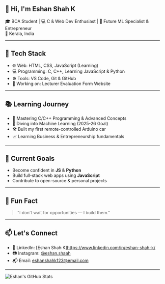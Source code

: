 ## 👋 Hi, I'm Eshan Shah K

🎓 BCA Student | 💻 C & Web Dev Enthusiast | 🚀 Future ML Specialist & Entrepreneur  
📍 Kerala, India

---

## 🔧 Tech Stack

- 🌐 Web: HTML, CSS, JavaScript (Learning)
- 💻 Programming: C, C++, Learning JavaScript & Python
- ⚙️ Tools: VS Code, Git & GitHub
- 📱 Working on: Lecturer Evaluation Form Website

---

## 📚 Learning Journey

- 📘 Mastering C/C++ Programming & Advanced Concepts
- 🧠 Diving into Machine Learning (2025-26 Goal)
- 🛠️ Built my first remote-controlled Arduino car
- 📈 Learning Business & Entrepreneurship fundamentals

---

## 📌 Current Goals

- Become confident in **JS** & **Python**
- Build full-stack web apps using **JavaScript**
- Contribute to open-source & personal projects

---

## 🧠 Fun Fact

> "I don't wait for opportunities — I build them."

---

## 📫 Let's Connect

- 💼 LinkedIn: [Eshan Shah K]https://www.linkedin.com/in/eshan-shah-k/
- 📷 Instagram: [@eshan.shaah](https://instagram.com/eshan.shaah)
- 📬 Email: eshanshahk123@email.com

---

![Eshan's GitHub Stats](https://github-readme-stats.vercel.app/api?username=eshanshahk&show_icons=true&theme=radical)
